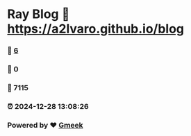 # Ray Blog :link: https://a2lvaro.github.io/blog 
### :page_facing_up: [6](https://a2lvaro.github.io/blog/tag.html) 
### :speech_balloon: 0 
### :hibiscus: 7115 
### :alarm_clock: 2024-12-28 13:08:26 
### Powered by :heart: [Gmeek](https://github.com/Meekdai/Gmeek)
